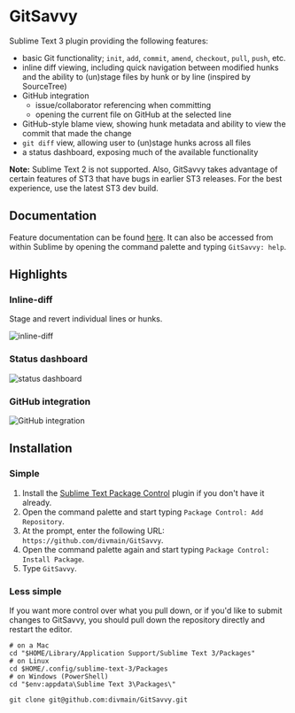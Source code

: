 # GitSavvy

Sublime Text 3 plugin providing the following features:

- basic Git functionality; `init`, `add`, `commit`, `amend`, `checkout`, `pull`, `push`, etc.
- inline diff viewing, including quick navigation between modified hunks and the ability to (un)stage files by hunk or by line (inspired by SourceTree)
- GitHub integration
    + issue/collaborator referencing when committing
    + opening the current file on GitHub at the selected line
- GitHub-style blame view, showing hunk metadata and ability to view the commit that made the change
- `git diff` view, allowing user to (un)stage hunks across all files
- a status dashboard, exposing much of the available functionality

**Note:** Sublime Text 2 is not supported.  Also, GitSavvy takes advantage of certain features of ST3 that have bugs in earlier ST3 releases.  For the best experience, use the latest ST3 dev build.


## Documentation

Feature documentation can be found [here](docs/README.md).  It can also be accessed from within Sublime by opening the command palette and typing `GitSavvy: help`.


## Highlights

### Inline-diff

Stage and revert individual lines or hunks.

![inline-diff](https://cloud.githubusercontent.com/assets/5016978/6471628/886430f8-c1a1-11e4-99e9-883837dba86f.gif)

### Status dashboard

![status dashboard](https://cloud.githubusercontent.com/assets/5016978/6471645/b115ff18-c1a1-11e4-9d2e-d3c1ceb64d51.png)

### GitHub integration

![GitHub integration](https://cloud.githubusercontent.com/assets/5016978/6471672/e36e8c00-c1a1-11e4-91a1-dd5481d57c36.png)


## Installation

### Simple

1. Install the [Sublime Text Package Control](https://packagecontrol.io/) plugin if you don't have it already.
2. Open the command palette and start typing `Package Control: Add Repository`.
2. At the prompt, enter the following URL: `https://github.com/divmain/GitSavvy`.
3. Open the command palette again and start typing `Package Control: Install Package`.
4. Type `GitSavvy`.

### Less simple

If you want more control over what you pull down, or if you'd like to submit changes to GitSavvy, you should pull down the repository directly and restart the editor.

```
# on a Mac
cd "$HOME/Library/Application Support/Sublime Text 3/Packages"
# on Linux
cd $HOME/.config/sublime-text-3/Packages
# on Windows (PowerShell)
cd "$env:appdata\Sublime Text 3\Packages\"

git clone git@github.com:divmain/GitSavvy.git
```
